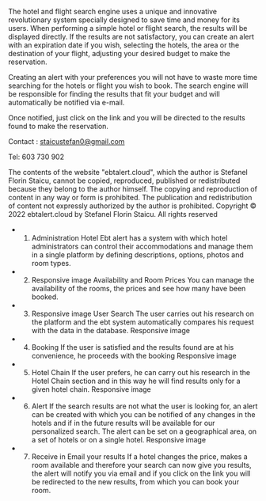 The hotel and flight search engine uses a unique and innovative revolutionary system specially designed to save time and money for its users.
When performing a simple hotel or flight search, the results will be displayed directly. If the results are not satisfactory, you can create an alert with an expiration date if you wish, selecting the hotels, the area or the destination of your flight, adjusting your desired budget to make the reservation.

Creating an alert with your preferences you will not have to waste more time searching for the hotels or flight you wish to book. The search engine will be responsible for finding the results that fit your budget and will automatically be notified via e-mail.

Once notified, just click on the link and you will be directed to the results found to make the reservation.

Contact : staicustefan0@gmail.com

Tel: 603 730 902

The contents of the website "ebtalert.cloud", which the author is Stefanel Florin Staicu, cannot be copied, reproduced, published or redistributed because they belong to the author himself. The copying and reproduction of content in any way or form is prohibited. The publication and redistribution of content not expressly authorized by the author is prohibited.
Copyright © 2022 ebtalert.cloud by Stefanel Florin Staicu. All rights reserved




- 1) Administration Hotel
Ebt alert has a system with which hotel administrators can control their accommodations and manage them in a single platform by defining descriptions, options, photos and room types.

- 2) Responsive image
Availability and Room Prices
You can manage the availability of the rooms, the prices and see how many have been booked.

- 3) Responsive image
User Search
The user carries out his research on the platform and the ebt system automatically compares his request with the data in the database.
Responsive image

- 4) Booking 
If the user is satisfied and the results found are at his convenience, he proceeds with the booking
Responsive image

- 5) Hotel Chain
If the user prefers, he can carry out his research in the Hotel Chain section and in this way he will find results only for a given hotel chain.
Responsive image

- 6) Alert
If the search results are not what the user is looking for, an alert can be created with which you can be notified of any changes in the hotels and if in the future results will be available for our personalized search. The alert can be set on a geographical area, on a set of hotels or on a single hotel.
Responsive image

- 7) Receive in Email your results
If a hotel changes the price, makes a room available and therefore your search can now give you results, the alert will notify you via email and if you click on the link you will be redirected to the new results, from which you can book your room.